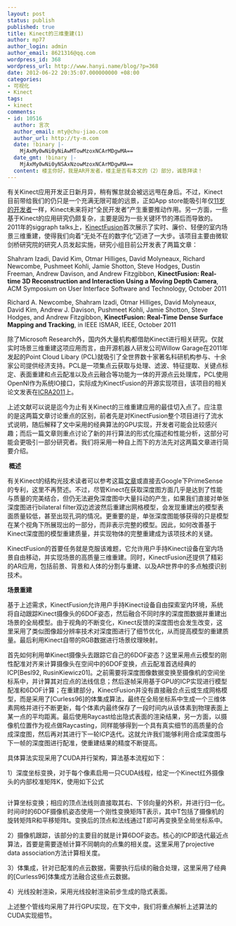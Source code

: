 ```yaml
---
layout: post
status: publish
published: true
title: Kinect的三维重建(1)
author: mp77
author_login: admin
author_email: 8621316@qq.com
wordpress_id: 368
wordpress_url: http://www.hanyi.name/blog/?p=368
date: 2012-06-22 20:35:07.000000000 +08:00
categories:
- 可视化
- Kinect
tags:
- kinect
comments:
- id: 10516
  author: 言次
  author_email: mty@chu-jiao.com
  author_url: http://ty-m.com
  date: !binary |-
    MjAxMy0wNi0yNiAwMTowMzoxNCArMDgwMA==
  date_gmt: !binary |-
    MjAxMy0wNi0yNSAxNzowMzoxNCArMDgwMA==
  content: 楼主你好，我是AR开发者，楼主是否有本文的（2）部分，诚恳拜读！
---
```

有关Kinect应用开发正日新月异，稍有懈怠就会被远远甩在身后。不过，Kinect目前带给我们的仍只是一个充满无限可能的远景，正如App store能吸引年仅<a href="http://www.cnbeta.com/articles/161695.htm">11岁的开发者</a>一样，Kinect未来将对“全民开发者”产生重要推动作用。另一方面，一些基于Kinect的应用研究仍颇复杂，主要是因为一些关键环节的滞后而导致的。2011年的siggraph talks上，<a href="http://research.microsoft.com/en-us/projects/surfacerecon/">KinectFusion</a>首次展示了实时、廉价、轻便的室内场景三维重建，使得我们向着“无处不在的数字化”迈进了一大步。该项目主要由微软剑桥研究院的研究人员发起实施，研究小组目前公开发表了两篇文章：

Shahram Izadi, David Kim, Otmar Hilliges, David Molyneaux, Richard Newcombe, Pushmeet Kohli, Jamie Shotton, Steve Hodges, Dustin Freeman, Andrew Davison, and Andrew Fitzgibbon, <strong>KinectFusion: Real-time 3D Reconstruction and Interaction Using a Moving Depth Camera</strong>, ACM Symposium on User Interface Software and Technology, October 2011

Richard A. Newcombe, Shahram Izadi, Otmar Hilliges, David Molyneaux, David Kim, Andrew J. Davison, Pushmeet Kohli, Jamie Shotton, Steve Hodges, and Andrew Fitzgibbon, <strong>KinectFusion: Real-Time Dense Surface Mapping and Tracking</strong>, in IEEE ISMAR, IEEE, October 2011

除了Microsoft Research外，国内外大量机构都借助Kinect进行相关研究。仅就实时场景三维重建这项应用而言，由开源机器人研发公司Willow Garage在2011年发起的Point Cloud Libary (PCL)就吸引了全世界数十家著名科研机构参与、十余家公司提供经济支持。PCL是一项集点云获取与处理、滤波、特征提取、关键点标定、表面重建和点云配准以及点云融合等功能为一体的开源点云处理库，PCL使用OpenNI作为系统IO接口，实际成为KinectFusion的开源实现项目，该项目的相关论文发表在<a href="http://www.pointclouds.org/assets/pdf/pcl_icra2011.pdf">ICRA2011</a>上。

上述文献可以说是迄今为止有关Kinect的三维重建应用的最佳切入点了。应注意的是这两篇文章讨论重点的区别，前者先是对KinectFusion整个项目进行了流水式说明，随后解释了文中采用的经典算法的GPU实现，开发者可能会比较感兴趣；而后一篇文章则重点讨论了新的并行算法的形式化描述和性能分析，这部分可能会更吸引一部分研究者。我们将采用一种自上而下的方法先对这两篇文章进行简要介绍。

<strong> 概述</strong>

有关Kinect的结构光技术读者可以参考这篇<a href="http://www.hanyi.name/blog/?p=335">文章</a>或直接去Google下PrimeSense的专利，这里不再赘述。不过，尽管Kinect在获取深度图方面几乎是达到了性能与质量的完美结合，但仍无法避免深度图中大量抖动的产生，如果我们直接对单张深度图进行bilateral filter双边滤波然后重建出网格模型，会发现重建出的模型表面质量较低，甚至出现孔洞的情况。更重要的是，单张深度图能够获得的只是模型在某个视角下所展现出的一部分，而非表示完整的模型。因此，如何改善基于Kinect深度图的模型重建质量，并实现物体的完整重建成为该项技术的关键。

KinectFusion的首要任务就是克服该难题，它允许用户手持Kinect设备在室内场景自由移动，并实现场景的高质量三维重建。同时，KinectFusion还提供了精彩的AR应用，包括前景、背景和人体的分割与重建、以及AR世界中的多点触摸识别技术。

<strong>场景重建</strong>

基于上述需求，KinectFusion允许用户手持Kinect设备自由探索室内环境，系统将自动跟踪Kinect摄像头的6DOF姿态，然后融合不同时序的深度图数据并重建出场景的全局模型。由于视角的不断变化，Kinect反馈的深度图也会发生改变，这里采用了类似图像超分辨率技术对深度图进行了细节优化，从而提高模型的重建质量。最后利用Kinect自带的RGB数据进行场景纹理映射。

首先如何利用单Kinect摄像头去跟踪它自己的6DOF姿态？这里采用点云模型的刚性配准对齐来计算摄像头在空间中的6DOF变换，点云配准首选经典的ICP[Besl92, RusinKiewicz01]。之前需要将深度图像数据变换至摄像机的空间坐标系中，并计算其对应点的法线信息；然后逐帧采用基于GPU的ICP实现进行模型配准和6DOF计算；在重建部分，KinectFusion并没有直接融合点云或生成网格模型，而是采用了[Curless96]的体集成算法，最终在全局坐标系中生成一个三维体素网格并进行不断更新，每个体素内最终保存了一段时间内从该体素到物理表面上某一点的平均距离。最后使用Raycast给出隐式表面的渲染结果，另一方面，以摄像机位置作为视点做Raycasting，同样能够得到一个具有真实细节的高质量的合成深度图，然后再对其进行下一轮ICP迭代。这就允许我们能够利用合成深度图与下一帧的深度图进行配准，使重建结果的精度不断提高。

具体算法实现采用了CUDA并行架构，算法基本流程如下：

1）深度坐标变换，对于每个像素启用一只CUDA线程，给定一个Kinect红外摄像头的内部校准矩阵K，使用如下公式

<img class="aligncenter" title="\textup{v}_{i}(u) = \textup{D}_{i}(u)\textup{K}^{-1}[u ,1]" src="http://latex.codecogs.com/gif.latex?\textup{v}_{i}(u) = \textup{D}_{i}(u)\textup{K}^{-1}[u ,1]" alt="" />

计算坐标变换；相应的顶点法线则直接取其右、下邻向量的外积，并进行归一化。时间i时的6DOF摄像机姿态使用一个刚性变换矩阵T表示，其中T包括了摄像机的旋转矩阵R和平移矩阵t。变换后的顶点和法线通过T即可再变换至全局坐标系中。

2）摄像机跟踪，该部分的主要目的就是计算6DOF姿态。核心的ICP即迭代最近点算法，首要是需要逐帧计算不同朝向的点集的相关度。这里采用了projective data association方法计算相关度。

3）体集成，针对已配准的点云数据，需要执行后续的融合处理，这里采用了经典的[Curless96]体集成方法融合这些点云数据。

4）光线投射渲染，采用光线投射渲染前步生成的隐式表面。

上述整个管线均采用了并行GPU实现，在下文中，我们将重点解析上述算法的CUDA实现细节。
